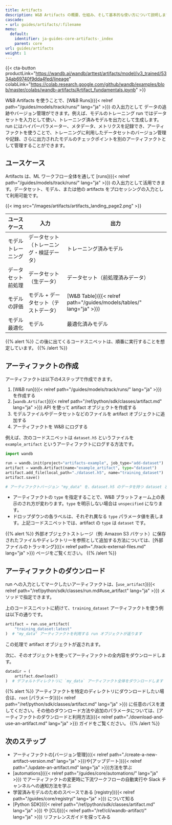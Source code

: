```yaml
---
title: Artifacts
description: W&B Artifacts の概要、仕組み、そして基本的な使い方について説明します。
cascade:
- url: guides/artifacts/:filename
menu:
  default:
    identifier: ja-guides-core-artifacts-_index
    parent: core
url: guides/artifacts
weight: 1
---
```


{{< cta-button productLink="https://wandb.ai/wandb/arttest/artifacts/model/iv3_trained/5334ab69740f9dda4fed/lineage" colabLink="https://colab.research.google.com/github/wandb/examples/blob/master/colabs/wandb-artifacts/Artifact_fundamentals.ipynb" >}}

W&B Artifacts を使うことで、[W&B Runs]({{< relref path="/guides/models/track/runs/" lang="ja" >}}) の入出力として データの追跡やバージョン管理ができます。例えば、モデルのトレーニング run ではデータセットを入力として使い、トレーニング済みモデルを出力として生成します。run にはハイパーパラメーター、メタデータ、メトリクスを記録でき、アーティファクトを使うことで、トレーニングに利用したデータセットのバージョン管理や記録、さらに出力されたモデルのチェックポイントを別のアーティファクトとして管理することができます。

## ユースケース
Artifacts は、ML ワークフロー全体を通して [runs]({{< relref path="/guides/models/track/runs/" lang="ja" >}}) の入出力として活用できます。データセット、モデル、または他の artifacts をプロセッシングの入力として利用可能です。

{{< img src="/images/artifacts/artifacts_landing_page2.png" >}}

| ユースケース           | 入力                                  | 出力                             |
|------------------------|---------------------------------------|----------------------------------|
| モデルトレーニング     | データセット（トレーニング・検証データ） | トレーニング済みモデル            |
| データセット前処理     | データセット（生データ）               | データセット（前処理済みデータ）  |
| モデルの評価           | モデル + データセット（テストデータ）    | [W&B Table]({{< relref path="/guides/models/tables/" lang="ja" >}}) |
| モデル最適化           | モデル                                 | 最適化済みモデル                  |


{{% alert %}}
この後に出てくるコードスニペットは、順番に実行することを想定しています。
{{% /alert %}}

## アーティファクトの作成

アーティファクトは以下の4ステップで作成できます。
1. [W&B run]({{< relref path="/guides/models/track/runs/" lang="ja" >}}) を作成する
2. [`wandb.Artifact`]({{< relref path="/ref/python/sdk/classes/artifact.md" lang="ja" >}}) API を使って artifact オブジェクトを作成する
3. モデルファイルやデータセットなどのファイルを artifact オブジェクトに追加する
4. アーティファクトを W&B にログする

例えば、次のコードスニペットは `dataset.h5` というファイルを `example_artifact` というアーティファクトにログする方法です。

```python
import wandb

run = wandb.init(project="artifacts-example", job_type="add-dataset")
artifact = wandb.Artifact(name="example_artifact", type="dataset")
artifact.add_file(local_path="./dataset.h5", name="training_dataset")
artifact.save()

# アーティファクトバージョン "my_data" を、dataset.h5 のデータを持つ dataset として記録します
```

- アーティファクトの `type` を指定することで、W&B プラットフォーム上の表示のされ方が変わります。`type` を明示しない場合は `unspecified` になります。
- ドロップダウンの各ラベルは、それぞれ異なる `type` パラメータ値を表します。上記コードスニペットでは、artifact の `type` は `dataset` です。

{{% alert %}}
外部オブジェクトストレージ（例: Amazon S3 バケット）に保存されたファイルやディレクトリーを参照として追加する方法については、[外部ファイルのトラッキング]({{< relref path="./track-external-files.md" lang="ja" >}}) ページをご覧ください。
{{% /alert %}}

## アーティファクトのダウンロード
run への入力としてマークしたいアーティファクトは、[`use_artifact`]({{< relref path="/ref/python/sdk/classes/run.md#use_artifact" lang="ja" >}}) メソッドで指定できます。

上のコードスニペットに続けて、`training_dataset` アーティファクトを使う例は以下の通りです。

```python
artifact = run.use_artifact(
    "training_dataset:latest"
)  # "my_data" アーティファクトを利用する run オブジェクトが返ります
```
この処理で artifact オブジェクトが返されます。

次に、そのオブジェクトを使ってアーティファクトの全内容をダウンロードします。

```python
datadir = (
    artifact.download()
)  # デフォルトディレクトリに `my_data` アーティファクト全体をダウンロードします
```

{{% alert %}}
アーティファクトを特定のディレクトリにダウンロードしたい場合は、`root` [パラメータ]({{< relref path="/ref/python/sdk/classes/artifact.md" lang="ja" >}}) に任意のパスを渡してください。その他のダウンロード方法や追加のパラメータについては、[アーティファクトのダウンロードと利用方法]({{< relref path="./download-and-use-an-artifact.md" lang="ja" >}}) ガイドをご覧ください。
{{% /alert %}}


## 次のステップ
* アーティファクトの[バージョン管理]({{< relref path="./create-a-new-artifact-version.md" lang="ja" >}})や[アップデート]({{< relref path="./update-an-artifact.md" lang="ja" >}})方法を学ぶ
* [automations]({{< relref path="/guides/core/automations/" lang="ja" >}}) でアーティファクトの変更時に下流ワークフローの自動実行や Slack チャンネルへの通知方法を学ぶ
* 学習済みモデルのためのスペースである [registry]({{< relref path="/guides/core/registry/" lang="ja" >}}) について知る
* [Python SDK]({{< relref path="/ref/python/sdk/classes/artifact.md" lang="ja" >}}) や [CLI]({{< relref path="/ref/cli/wandb-artifact/" lang="ja" >}}) リファレンスガイドを探ってみる